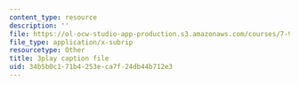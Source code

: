 ```yaml
---
content_type: resource
description: ''
file: https://ol-ocw-studio-app-production.s3.amazonaws.com/courses/7-91j-foundations-of-computational-and-systems-biology-spring-2014/34b5b0c171b4253eca7f24db44b712e3_ZYW2AeDE6wU.srt
file_type: application/x-subrip
resourcetype: Other
title: 3play caption file
uid: 34b5b0c1-71b4-253e-ca7f-24db44b712e3
---
```

